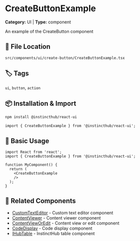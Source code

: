 # CreateButtonExample

**Category:** UI | **Type:** component

An example of the CreateButton component

## 📁 File Location

`src/components/ui/create-button/CreateButtonExample.tsx`

## 🏷️ Tags

`ui`, `button`, `action`

## 📦 Installation & Import

```bash
npm install @instincthub/react-ui
```

```tsx
import { CreateButtonExample } from '@instincthub/react-ui';
```

## 🚀 Basic Usage

```tsx
import React from 'react';
import { CreateButtonExample } from '@instincthub/react-ui';

function MyComponent() {
  return (
    <CreateButtonExample
    />
  );
}
```

## 🔗 Related Components

- [CustomTextEditor](./CustomTextEditor.md) - Custom text editor component
- [ContentViewer](./ContentViewer.md) - Content viewer component
- [ContentViewOrEdit](./ContentViewOrEdit.md) - Content view or edit component
- [CodeDisplay](./CodeDisplay.md) - Code display component
- [IHubTable](./IHubTable.md) - InstinctHub table component

